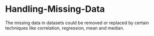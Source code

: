 # Handling-Missing-Data
The missing data in datasets could be removed or replaced by certain techniques like correlation, regression, mean and median.


